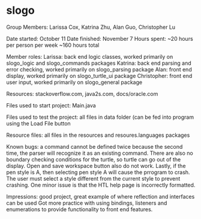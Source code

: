 # slogo 

Group Members: Larissa Cox, Katrina Zhu, Alan Guo, Christopher Lu

Date started: October 11
Date finished: November 7
Hours spent: ~20 hours per person per week
			~160 hours total

Member roles:
Larissa: back end logic classes, worked primarily on slogo_logic and slogo_commands packages
Katrina: back end parsing and error checking, worked primarily on slogo_parsing package
Alan: front end display, worked primarily on slogo_turtle_ui package
Christopher: front end user input, worked primarily on slogo_general package

Resources: stackoverflow.com, java2s.com, docs/oracle.com

Files used to start project: Main.java

Files used to test the project: all files in data folder (can be fed into program using the Load File button

Resource files: all files in the resources and resoures.languages packages

Known bugs: a command cannot be defined twice because the second time, the parser will recognize it as an existing command. There are also no boundary checking conditions
for the turtle, so turtle can go out of the display. Open and save workspace button also do not work. Lastly, if the pen style is A, then selecting pen style A will cause the prrogram to crash. The user must select a style different from the current style to prevent crashing. One minor issue is that the HTL help page is incorrectly formatted.

Impressions: good project, great example of where reflection and interfaces can be used
Got more practice with using bindings, listeners and enumerations to provide functionality to front end features.


